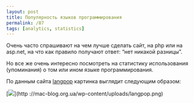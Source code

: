 ```yaml
---
layout: post
title: Популярность языков программирования
permalink: /87
tags: [analytics, statistics]
---
```


Очень часто спрашивают на чем лучше сделать сайт, на php или на asp.net, на
что как правило получают ответ: “нет никакой разницы”.


Но все же очень интересно посмотреть на статистику использования (упоминания)
о том или ином языке программирования.


По данным сайта [langpop](http://langpop.com/) картинка выглядит следующим
образом:


[![](http://mac-blog.org.ua/wp-content/uploads/langpop-300x196.png)](http
://mac-blog.org.ua/wp-content/uploads/langpop.png)

